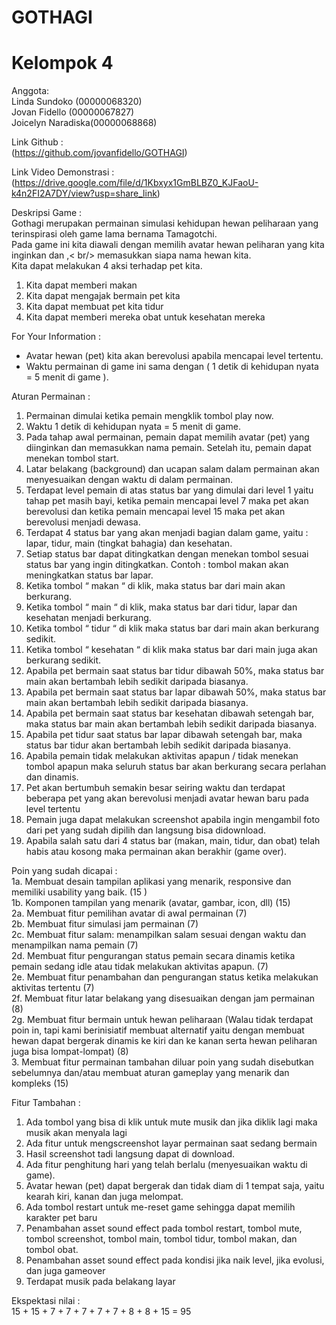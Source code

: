 # GOTHAGI
# Kelompok 4 
Anggota: <br />
Linda Sundoko (00000068320) <br />
Jovan Fidello (00000067827) <br />
Joicelyn Naradiska(00000068868) <br />

Link Github : <br />
(https://github.com/jovanfidello/GOTHAGI) <br />

Link Video Demonstrasi : <br />
(https://drive.google.com/file/d/1Kbxyx1GmBLBZ0_KJFaoU-k4n2FI2A7DY/view?usp=share_link) <br />

Deskripsi Game : <br />
Gothagi merupakan permainan simulasi kehidupan hewan peliharaan yang terinspirasi oleh game lama bernama Tamagotchi. <br />
Pada game ini kita diawali dengan memilih avatar hewan peliharan yang kita inginkan dan ,< br/> 
memasukkan siapa nama hewan kita. <br />Kita dapat melakukan 4 aksi terhadap pet kita. <br />
1. Kita dapat memberi makan <br />
2. Kita dapat mengajak bermain pet kita <br />
3. Kita dapat membuat pet kita tidur <br />
4. Kita dapat memberi mereka obat untuk kesehatan mereka <br />

For Your Information : <br />
- Avatar hewan (pet) kita akan berevolusi apabila mencapai level tertentu. <br />
- Waktu permainan di game ini sama dengan ( 1 detik di kehidupan nyata = 5 menit di game ). <br />

Aturan Permainan : <br />
1. Permainan dimulai ketika pemain mengklik tombol play now. <br />
2. Waktu 1 detik di kehidupan nyata = 5 menit di game. <br />
3. Pada tahap awal permainan, pemain dapat  memilih avatar (pet) yang diinginkan dan memasukkan nama pemain. Setelah itu, pemain dapat menekan tombol start. <br />
4. Latar belakang (background) dan ucapan salam dalam permainan akan menyesuaikan dengan waktu di dalam permainan. <br />
5. Terdapat level pemain di atas status bar yang dimulai dari level 1 yaitu tahap pet masih bayi, ketika pemain mencapai level 7 maka pet akan berevolusi dan ketika pemain mencapai level 15 maka pet akan berevolusi menjadi dewasa.<br />
6. Terdapat 4 status bar yang akan menjadi bagian dalam game, yaitu : lapar, tidur, main (tingkat bahagia) dan kesehatan. <br />
7. Setiap status bar dapat ditingkatkan dengan menekan tombol sesuai status bar yang ingin ditingkatkan. Contoh  : tombol makan akan meningkatkan status bar lapar. <br />
8. Ketika tombol “ makan “ di klik,  maka status bar dari main akan berkurang. <br />
9. Ketika tombol “ main “ di klik, maka status bar dari tidur, lapar dan kesehatan menjadi berkurang. <br />
10. Ketika tombol “ tidur “ di klik maka status bar dari main akan berkurang sedikit. <br />
11. Ketika tombol “ kesehatan “ di klik maka status bar dari main juga akan berkurang sedikit. <br />
12. Apabila pet bermain saat status bar tidur dibawah 50%, maka status bar main akan bertambah lebih sedikit daripada biasanya. <br />
13. Apabila pet bermain saat status bar lapar dibawah 50%, maka status bar main akan bertambah lebih sedikit daripada biasanya.<br />
14. Apabila pet bermain saat status bar kesehatan dibawah setengah bar, maka status bar main akan bertambah lebih sedikit daripada biasanya.<br />
15. Apabila pet tidur saat status bar lapar dibawah setengah bar, maka status bar tidur akan bertambah lebih sedikit daripada biasanya.<br />
16. Apabila pemain tidak melakukan aktivitas apapun / tidak menekan tombol apapun maka seluruh status bar akan berkurang secara perlahan dan dinamis. <br />
17. Pet akan bertumbuh semakin besar seiring waktu dan terdapat beberapa pet yang akan berevolusi menjadi avatar hewan baru pada level tertentu <br />
18. Pemain juga dapat melakukan screenshot apabila ingin mengambil foto dari pet yang sudah dipilih dan langsung bisa didownload.<br />
29. Apabila salah satu dari 4 status bar (makan,  main, tidur, dan obat) telah habis atau kosong maka permainan akan berakhir (game over). <br />

Poin yang sudah dicapai : <br />
1a. Membuat desain tampilan aplikasi yang menarik, responsive dan  memiliki usability yang baik. (15 )<br />
1b. Komponen tampilan yang menarik (avatar, gambar, icon, dll) (15)<br />
2a. Membuat fitur pemilihan avatar di awal permainan (7)<br />
2b. Membuat fitur simulasi jam permainan (7)<br />
2c. Membuat fitur salam: menampilkan salam sesuai dengan waktu dan menampilkan nama pemain (7)<br />
2d. Membuat fitur pengurangan status pemain secara dinamis ketika pemain sedang idle atau tidak melakukan aktivitas apapun. (7)<br />
2e. Membuat fitur penambahan dan pengurangan status ketika melakukan aktivitas tertentu (7)<br />
2f. Membuat fitur latar belakang yang disesuaikan dengan jam permainan (8)<br />
2g. Membuat fitur bermain untuk hewan peliharaan (Walau tidak terdapat poin in, tapi kami berinisiatif membuat alternatif yaitu dengan membuat hewan dapat bergerak dinamis ke kiri dan ke kanan serta hewan peliharan juga bisa lompat-lompat) (8)<br />
3. Membuat fitur permainan tambahan diluar poin yang sudah disebutkan sebelumnya dan/atau membuat aturan gameplay yang menarik dan kompleks (15)<br />

Fitur Tambahan : <br />
1. Ada tombol yang bisa di klik untuk mute musik dan jika diklik lagi maka musik akan menyala lagi<br />
2. Ada fitur untuk mengscreenshot layar permainan saat sedang bermain <br />
3. Hasil screenshot tadi langsung dapat di download.<br />
4. Ada fitur penghitung hari yang telah berlalu (menyesuaikan waktu di game).<br />
5. Avatar hewan (pet) dapat bergerak dan tidak diam di 1 tempat saja, yaitu kearah kiri, kanan dan juga melompat. <br />
6. Ada tombol restart untuk me-reset game sehingga dapat memilih karakter pet baru <br />
7. Penambahan asset sound effect pada tombol restart, tombol mute, tombol screenshot, tombol main, tombol tidur, tombol makan, dan tombol obat.<br />
8. Penambahan asset sound effect pada kondisi jika naik level, jika evolusi, dan juga gameover <br />
9. Terdapat musik pada belakang layar

Ekspektasi nilai : <br />
15 + 15 + 7 + 7 + 7 + 7 + 7 + 8 + 8 + 15 = 95<br />
